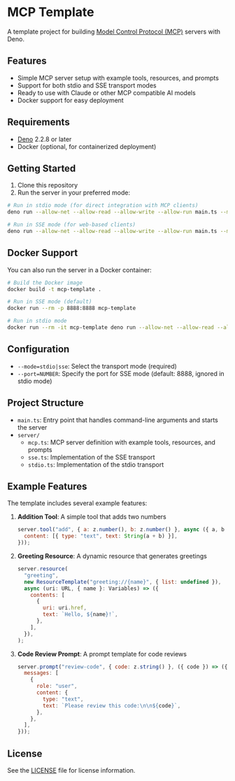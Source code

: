 # MCP Template

A template project for building [Model Control Protocol (MCP)](https://github.com/anthropics/model-control-protocol) servers with Deno.

## Features

- Simple MCP server setup with example tools, resources, and prompts
- Support for both stdio and SSE transport modes
- Ready to use with Claude or other MCP compatible AI models
- Docker support for easy deployment

## Requirements

- [Deno](https://deno.com/) 2.2.8 or later
- Docker (optional, for containerized deployment)

## Getting Started

1. Clone this repository
2. Run the server in your preferred mode:

```bash
# Run in stdio mode (for direct integration with MCP clients)
deno run --allow-net --allow-read --allow-write --allow-run main.ts --mode=stdio

# Run in SSE mode (for web-based clients)
deno run --allow-net --allow-read --allow-write --allow-run main.ts --mode=sse --port=8888
```

## Docker Support

You can also run the server in a Docker container:

```bash
# Build the Docker image
docker build -t mcp-template .

# Run in SSE mode (default)
docker run --rm -p 8888:8888 mcp-template

# Run in stdio mode
docker run --rm -it mcp-template deno run --allow-net --allow-read --allow-write --allow-run main.ts --mode=stdio
```

## Configuration

- `--mode=stdio|sse`: Select the transport mode (required)
- `--port=NUMBER`: Specify the port for SSE mode (default: 8888, ignored in stdio mode)

## Project Structure

- `main.ts`: Entry point that handles command-line arguments and starts the server
- `server/`
  - `mcp.ts`: MCP server definition with example tools, resources, and prompts
  - `sse.ts`: Implementation of the SSE transport
  - `stdio.ts`: Implementation of the stdio transport

## Example Features

The template includes several example features:

1. **Addition Tool**: A simple tool that adds two numbers
   ```javascript
   server.tool("add", { a: z.number(), b: z.number() }, async ({ a, b }) => ({
     content: [{ type: "text", text: String(a + b) }],
   }));
   ```

2. **Greeting Resource**: A dynamic resource that generates greetings
   ```javascript
   server.resource(
     "greeting",
     new ResourceTemplate("greeting://{name}", { list: undefined }),
     async (uri: URL, { name }: Variables) => ({
       contents: [
         {
           uri: uri.href,
           text: `Hello, ${name}!`,
         },
       ],
     }),
   );
   ```

3. **Code Review Prompt**: A prompt template for code reviews
   ```javascript
   server.prompt("review-code", { code: z.string() }, ({ code }) => ({
     messages: [
       {
         role: "user",
         content: {
           type: "text",
           text: `Please review this code:\n\n${code}`,
         },
       },
     ],
   }));
   ```

## License

See the [LICENSE](LICENSE) file for license information.